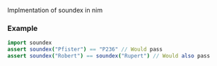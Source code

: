 Implmentation of soundex in nim

### Example
```nim
import soundex
assert soundex("Pfister") == "P236" // Would pass
assert soundex("Robert") == soundex("Rupert") // Would also pass
```

